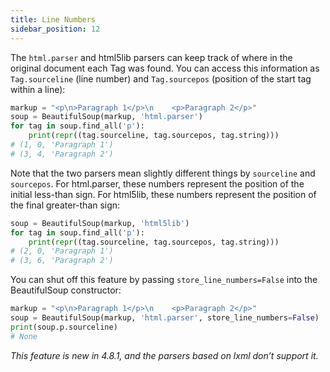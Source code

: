 ```yaml
---
title: Line Numbers
sidebar_position: 12
---
```


The `html.parser` and html5lib parsers can keep track of where in the original document each Tag was found. You can access this information as `Tag.sourceline` (line number) and `Tag.sourcepos` (position of the start tag within a line):

```python
markup = "<p\n>Paragraph 1</p>\n    <p>Paragraph 2</p>"
soup = BeautifulSoup(markup, 'html.parser')
for tag in soup.find_all('p'):
    print(repr((tag.sourceline, tag.sourcepos, tag.string)))
# (1, 0, 'Paragraph 1')
# (3, 4, 'Paragraph 2')
```

Note that the two parsers mean slightly different things by `sourceline` and `sourcepos`. For html.parser, these numbers represent the position of the initial less-than sign. For html5lib, these numbers represent the position of the final greater-than sign:

```python
soup = BeautifulSoup(markup, 'html5lib')
for tag in soup.find_all('p'):
    print(repr((tag.sourceline, tag.sourcepos, tag.string)))
# (2, 0, 'Paragraph 1')
# (3, 6, 'Paragraph 2')
```

You can shut off this feature by passing `store_line_numbers=False` into the BeautifulSoup constructor:

```python
markup = "<p\n>Paragraph 1</p>\n    <p>Paragraph 2</p>"
soup = BeautifulSoup(markup, 'html.parser', store_line_numbers=False)
print(soup.p.sourceline)
# None
```

*This feature is new in 4.8.1, and the parsers based on lxml don’t support it.*